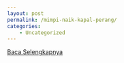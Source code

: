 ```yaml
---
layout: post
permalink: /mimpi-naik-kapal-perang/
categories:
    - Uncategorized
---
```


[Baca Selengkapnya](/01)